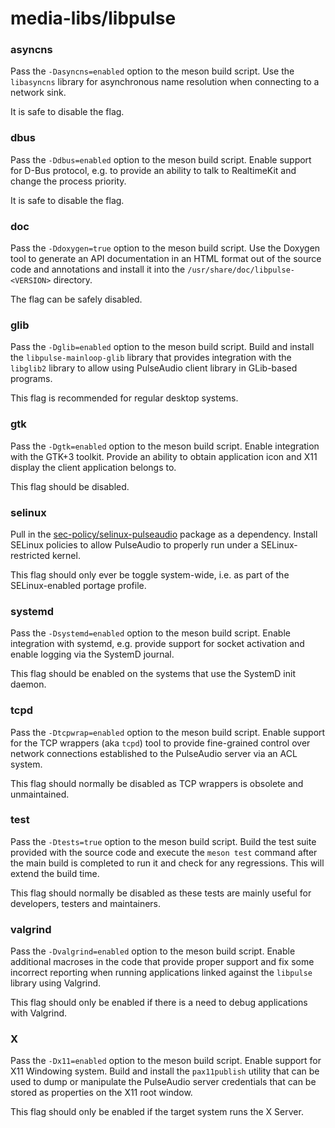 # media-libs/libpulse

### asyncns
Pass the `-Dasyncns=enabled` option to the meson build script. Use the `libasyncns` library for asynchronous name resolution when connecting to a network sink.

It is safe to disable the flag.

### dbus
Pass the `-Ddbus=enabled` option to the meson build script. Enable support for D-Bus protocol, e.g. to provide an ability to talk to RealtimeKit and change the process priority.

It is safe to disable the flag.

### doc
Pass the `-Ddoxygen=true` option to the meson build script. Use the Doxygen tool to generate an API documentation in an HTML format out of the source code and annotations and install it into the `/usr/share/doc/libpulse-<VERSION>` directory.

The flag can be safely disabled.

### glib
Pass the `-Dglib=enabled` option to the meson build script. Build and install the `libpulse-mainloop-glib` library that provides integration with the `libglib2` library to allow using PulseAudio client library in GLib-based programs.

This flag is recommended for regular desktop systems.

### gtk
Pass the `-Dgtk=enabled` option to the meson build script. Enable integration with the GTK+3 toolkit. Provide an ability to obtain application icon and X11 display the client application belongs to.

This flag should be disabled.

### selinux
Pull in the [sec-policy/selinux-pulseaudio](../sec-policy/selinux-pulseaudio.md) package as a dependency. Install SELinux policies to allow PulseAudio to properly run under a SELinux-restricted kernel.

This flag should only ever be toggle system-wide, i.e. as part of the SELinux-enabled portage profile.

### systemd
Pass the `-Dsystemd=enabled` option to the meson build script. Enable integration with systemd, e.g. provide support for socket activation and enable logging via the SystemD journal.

This flag should be enabled on the systems that use the SystemD init daemon.

### tcpd
Pass the `-Dtcpwrap=enabled` option to the meson build script. Enable support for the TCP wrappers (aka `tcpd`) tool to provide fine-grained control over network connections established to the PulseAudio server via an ACL system.

This flag should normally be disabled as TCP wrappers is obsolete and unmaintained.

### test
Pass the `-Dtests=true` option to the meson build script. Build the test suite provided with the source code and execute the `meson test` command after the main build is completed to run it and check for any regressions. This will extend the build time.

This flag should normally be disabled as these tests are mainly useful for developers, testers and maintainers.

### valgrind
Pass the `-Dvalgrind=enabled` option to the meson build script. Enable additional macroses in the code that provide proper support and fix some incorrect reporting when running applications linked against the `libpulse` library using Valgrind.

This flag should only be enabled if there is a need to debug applications with Valgrind.

### X
Pass the `-Dx11=enabled` option to the meson build script. Enable support for X11 Windowing system. Build and install the `pax11publish` utility that can be used to dump or manipulate the PulseAudio server credentials that can be stored as properties on the X11 root window.

This flag should only be enabled if the target system runs the X Server.

